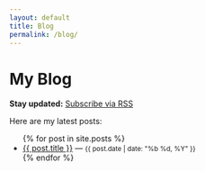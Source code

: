 ```yaml
---
layout: default
title: Blog
permalink: /blog/
---
```


# My Blog

**Stay updated:** [Subscribe via RSS](https://sadishihab.github.io/feed.xml)

Here are my latest posts:

<ul>
  {% for post in site.posts %}
    <li>
      <a href="{{ post.url | relative_url }}">{{ post.title }}</a> — <small>{{ post.date | date: "%b %d, %Y" }}</small>
    </li>
  {% endfor %}
</ul>
